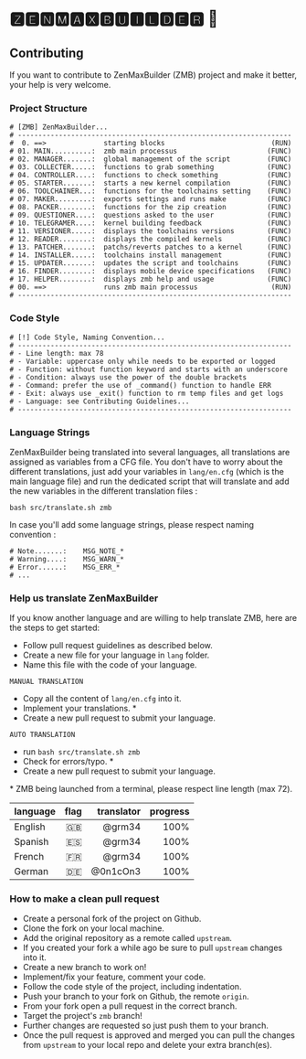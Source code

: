 # 🆉🅴🅽🅼🅰🆇🅱🆄🅸🅻🅳🅴🆁 📲

## Contributing

If you want to contribute to ZenMaxBuilder (ZMB) project and make it better, your help is very welcome.

### Project Structure

    # [ZMB] ZenMaxBuilder...
    # -------------------------------------------------------------------
    #  0. ==>              starting blocks                          (RUN)
    # 01. MAIN..........:  zmb main processus                      (FUNC)
    # 02. MANAGER.......:  global management of the script         (FUNC)
    # 03. COLLECTER.....:  functions to grab something             (FUNC)
    # 04. CONTROLLER....:  functions to check something            (FUNC)
    # 05. STARTER.......:  starts a new kernel compilation         (FUNC)
    # 06. TOOLCHAINER...:  functions for the toolchains setting    (FUNC)
    # 07. MAKER.........:  exports settings and runs make          (FUNC)
    # 08. PACKER........:  functions for the zip creation          (FUNC)
    # 09. QUESTIONER....:  questions asked to the user             (FUNC)
    # 10. TELEGRAMER....:  kernel building feedback                (FUNC)
    # 11. VERSIONER.....:  displays the toolchains versions        (FUNC)
    # 12. READER........:  displays the compiled kernels           (FUNC)
    # 13. PATCHER.......:  patchs/reverts patches to a kernel      (FUNC)
    # 14. INSTALLER.....:  toolchains install management           (FUNC)
    # 15. UPDATER.......:  updates the script and toolchains       (FUNC)
    # 16. FINDER........:  displays mobile device specifications   (FUNC)
    # 17. HELPER........:  displays zmb help and usage             (FUNC)
    # 00. ==>              runs zmb main processus                  (RUN)
    # -------------------------------------------------------------------

### Code Style

    # [!] Code Style, Naming Convention...
    # -------------------------------------------------------------------
    # - Line length: max 78
    # - Variable: uppercase only while needs to be exported or logged
    # - Function: without function keyword and starts with an underscore
    # - Condition: always use the power of the double brackets
    # - Command: prefer the use of _command() function to handle ERR
    # - Exit: always use _exit() function to rm temp files and get logs
    # - Language: see Contributing Guidelines...
    # -------------------------------------------------------------------

### Language Strings

ZenMaxBuilder being translated into several languages, all translations are assigned as variables from a CFG file. You don't have to worry about the different translations, just add your variables in `lang/en.cfg` (which is the main language file) and run the dedicated script that will translate and add the new variables in the different translation files :

    bash src/translate.sh zmb

In case you'll add some language strings, please respect naming convention :

    # Note.......:    MSG_NOTE_*
    # Warning....:    MSG_WARN_*
    # Error......:    MSG_ERR_*
    # ...

### Help us translate ZenMaxBuilder

If you know another language and are willing to help translate ZMB, here are the steps to get started:

- Follow pull request guidelines as described below.
- Create a new file for your language in `lang` folder.
- Name this file with the code of your language.

`MANUAL TRANSLATION`
- Copy all the content of `lang/en.cfg` into it.
- Implement your translations. \*
- Create a new pull request to submit your language.

`AUTO TRANSLATION`
- run `bash src/translate.sh zmb`
- Check for errors/typo. \*
- Create a new pull request to submit your language.

\* ZMB being launched from a terminal, please respect line length (max 72).

| language | flag | translator | progress |
| :------- | ---: | ---------: | -------: |
| English  |   🇬🇧 |     @grm34 |     100% |
| Spanish  |   🇪🇸 |     @grm34 |     100% |
| French   |   🇫🇷 |     @grm34 |     100% |
| German   |   🇩🇪 |   @0n1cOn3 |     100% |

### How to make a clean pull request

- Create a personal fork of the project on Github.
- Clone the fork on your local machine.
- Add the original repository as a remote called `upstream`.
- If you created your fork a while ago be sure to pull `upstream` changes into it.
- Create a new branch to work on!
- Implement/fix your feature, comment your code.
- Follow the code style of the project, including indentation.
- Push your branch to your fork on Github, the remote `origin`.
- From your fork open a pull request in the correct branch.
- Target the project's `zmb` branch!
- Further changes are requested so just push them to your branch.
- Once the pull request is approved and merged you can pull the changes
  from `upstream` to your local repo and delete your extra branch(es).

